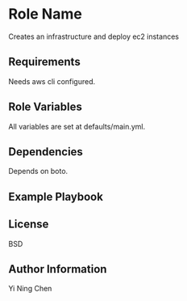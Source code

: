 Role Name
=========

Creates an infrastructure and deploy ec2 instances

Requirements
------------

Needs aws cli configured.

Role Variables
--------------

All variables are set at defaults/main.yml.

Dependencies
------------

Depends on boto.

Example Playbook
----------------

License
-------

BSD

Author Information
------------------
Yi Ning Chen

